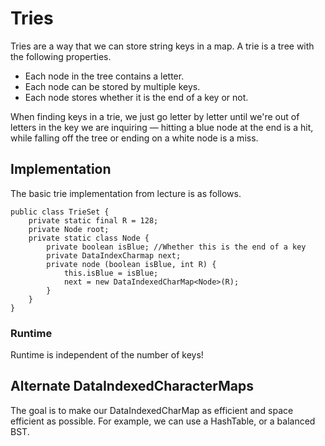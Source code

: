 # Tries

Tries are a way that we can store string keys in a map. A trie is a tree with the following properties.

* Each node in the tree contains a letter.
* Each node can be stored by multiple keys.
* Each node stores whether it is the end of a key or not.

When finding keys in a trie, we just go letter by letter until we're out of letters in the key we are inquiring — hitting a blue node at the end is a hit, while falling off the tree or ending on a white node is a miss.

## Implementation

The basic trie implementation from lecture is as follows.

```text
public class TrieSet {
    private static final R = 128;
    private Node root;
    private static class Node {
        private boolean isBlue; //Whether this is the end of a key
        private DataIndexCharmap next;
        private node (boolean isBlue, int R) {
            this.isBlue = isBlue;
            next = new DataIndexedCharMap<Node>(R); 
        }
    }
}
```

### Runtime

Runtime is independent of the number of keys!

## Alternate DataIndexedCharacterMaps

The goal is to make our DataIndexedCharMap as efficient and space efficient as possible.  For example, we can use a HashTable, or a balanced BST. 

